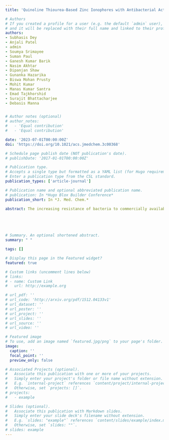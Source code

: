 ```yaml
---
title: 'Quinoline Thiourea-Based Zinc Ionophores with Antibacterial Activity'

# Authors
# If you created a profile for a user (e.g. the default `admin` user), write the username (folder name) here
# and it will be replaced with their full name and linked to their profile.
authors:
- Subhasis Dey 
- Anjali Patel
- admin
- Soumya Srimayee
- Suman Paul
- Ganesh Kumar Barik
- Nasim Akhtar
- Dipanjan Shaw
- Gunanka Hazarika
- Biswa Mohan Prusty
- Mohit Kumar
- Manas Kumar Santra
- Emad Tajkhorshid
- Surajit Bhattacharjee
- Debasis Manna


# Author notes (optional)
# author_notes:
#   - 'Equal contribution'
#   - 'Equal contribution'

date: '2023-07-01T00:00:00Z'
doi: 'https://doi.org/10.1021/acs.jmedchem.3c00368'

# Schedule page publish date (NOT publication's date).
# publishDate: '2017-01-01T00:00:00Z'

# Publication type.
# Accepts a single type but formatted as a YAML list (for Hugo requirements).
# Enter a publication type from the CSL standard.
publication_types: ['article-journal']

# Publication name and optional abbreviated publication name.
# publication: In *Hugo Blox Builder Conference*
publication_short: In *J. Med. Chem.*

abstract: The increasing resistance of bacteria to commercially available antibiotics threatens patient safety in healthcare settings. Perturbation of ion homeostasis has emerged as a potential therapeutic strategy to fight against antibacterial resistance and other channelopathies. This study reports the development of 8-aminoquinoline (QN) derivatives and their transmembrane Zn2+ transport activities. Our findings showed that a potent QN-based Zn2+ transporter exhibits promising antibacterial properties against Gram-positive bacteria with reduced hemolytic activity and cytotoxicity to mammalian cells. Furthermore, this combination showed excellent in vivo efficacy against Staphylococcus aureus. Interestingly, this combination prevented bacterial resistance and restored susceptibility of gentamicin and methicillin-resistant S. aureus to commercially available β-lactam and other antibiotics that had lost their activity against the drug-resistant bacterial strain. Our findings suggest that the transmembrane transport of Zn2+ by QN derivatives could be a promising strategy to combat bacterial infections and restore the activity of other antibiotics.





# Summary. An optional shortened abstract.
summary: " "

tags: []

# Display this page in the Featured widget?
featured: true

# Custom links (uncomment lines below)
# links:
# - name: Custom Link
#   url: http://example.org

# url_pdf: ''
# url_code: 'http://arxiv.org/pdf/1512.04133v1'
# url_dataset: ''
# url_poster: ''
# url_project: ''
# url_slides: ''
# url_source: ''
# url_video: ''

# Featured image
# To use, add an image named `featured.jpg/png` to your page's folder.
image:
  caption: ''
  focal_point: ''
  preview_only: false

# Associated Projects (optional).
#   Associate this publication with one or more of your projects.
#   Simply enter your project's folder or file name without extension.
#   E.g. `internal-project` references `content/project/internal-project/index.md`.
#   Otherwise, set `projects: []`.
# projects:
#   - example

# Slides (optional).
#   Associate this publication with Markdown slides.
#   Simply enter your slide deck's filename without extension.
#   E.g. `slides: "example"` references `content/slides/example/index.md`.
#   Otherwise, set `slides: ""`.
# slides: example
---
```


<!-- {{% callout note %}}
Click the _Cite_ button above to demo the feature to enable visitors to import publication metadata into their reference management software.
{{% /callout %}}

{{% callout note %}}
Create your slides in Markdown - click the _Slides_ button to check out the example.
{{% /callout %}}

Add the publication's **full text** or **supplementary notes** here. You can use rich formatting such as including [code, math, and images](https://docs.hugoblox.com/content/writing-markdown-latex/). -->
